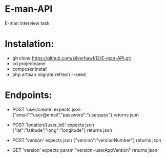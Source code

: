 # E-man-API
E-man interview task 

# Instalation:

* git clone https://github.com/silverhawk12/E-man-API.git
* cd projectname
* composer install
* php artisan migrate:refresh --seed

# Endpoints:

* POST 'user/create' expects json {"email":"user@email","password":"userpass"} returns json

* POST 'location/{user_id}' expects json {"lat":"latitude","long":"longitude"} returns json

* POST 'version' expects json {"version":"versionNumber"} returns json

* GET 'version' expects param "version=userAppVersion" returns json
